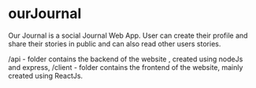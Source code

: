 # ourJournal

Our Journal is a social Journal Web App. 
User can create their profile and share their stories in public and can also read other users stories.

/api - folder contains the backend of the website , created using nodeJs and express,
/client - folder contains the frontend of the website, mainly created using ReactJs.
